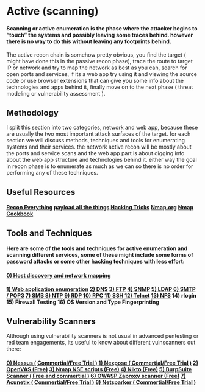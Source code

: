 # Active \(scanning\)

#### Scanning or active enumeration is the phase where the attacker begins to “touch” the systems and possibly leaving some traces behind. however there is no way to do this without leaving any footprints behind.

 The active recon chain is somehow pretty obvious, you find the target \( might have done this in the passive recon phase\), trace the route to target IP or network and try to map the network as best as you can, search for open ports and services, if its a web app try using it and viewing the source code or use browser extensions that can give you some info about the technologies and apps behind it, finally move on to the next phase \( threat modeling or vulnerability assessment \).

## Methodology

I split this section into two categories, network and web app, because these are usually the two most important attack surfaces of the target. for each section we will discuss methods, techniques and tools for enumerating systems and their services. the network active recon will be mostly about the ports and service scans and the web app part is about digging info about the web app structure and technologies behind it. either way the goal in recon phase is to enumerate as much as we can so there is no order for performing any of these techniques.

## Useful Resources

####  [Recon Everything](https://infosecwriteups.com/recon-everything-48aafbb8987)  [payload all the things](https://github.com/swisskyrepo/PayloadsAllTheThings/blob/master/Methodology%20and%20Resources/Network%20Discovery.md)  [Hacking Tricks](https://book.hacktricks.xyz/)  [Nmap.org](https://nmap.org/)  [Nmap Cookbook](https://b-ok.asia/book/3640353/cace51)

## Tools and Techniques

#### Here are some of the tools and techniques for active enumeration and scanning different services, some of these might include some forms of password attacks or  some other hacking techniques with less effort: 

#### [0\) Host discovery and network mapping](https://7h3w4lk3r.gitbook.io/the-hive/recon/active-scanning/host-discovery-and-mapping)

#### [1\) Web application enumeration](https://7h3w4lk3r.gitbook.io/the-hive/recon/active-scanning/web-application-enumeration)   [2\) DNS](https://7h3w4lk3r.gitbook.io/the-hive/recon/active-scanning/dns)  [ 3\) FTP](https://7h3w4lk3r.gitbook.io/the-hive/recon/active-scanning/ftp)   [4\) SNMP](https://7h3w4lk3r.gitbook.io/the-hive/recon/active-scanning/snmp)   [5\) LDAP](https://7h3w4lk3r.gitbook.io/the-hive/recon/active-scanning/ldap)   [6\) SMTP / POP3](https://7h3w4lk3r.gitbook.io/the-hive/recon/active-scanning/smtp-pop3)   [7\) SMB ](https://7h3w4lk3r.gitbook.io/the-hive/recon/active-scanning/smb)  [8\) NTP](https://7h3w4lk3r.gitbook.io/the-hive/recon/active-scanning/ntp)   [9\) RDP](https://7h3w4lk3r.gitbook.io/the-hive/recon/active-scanning/rdp)   [10\) RPC](https://7h3w4lk3r.gitbook.io/the-hive/recon/active-scanning/rpc)  [ 11\) SSH](https://7h3w4lk3r.gitbook.io/the-hive/recon/active-scanning/ssh)   [12\) Telnet](https://7h3w4lk3r.gitbook.io/the-hive/recon/active-scanning/telnet)   [13\) NFS](https://7h3w4lk3r.gitbook.io/the-hive/recon/active-scanning/nfs)   14\) rlogin   15\) Firewall Testing   16\) OS Version and Type Fingerprinting



## Vulnerability Scanners

Although using vulnerability scanners is not usual in advanced pentesting or red team engagements, its useful to know about different vulnscanners out there:

#### [0\) Nessus \( Commertial/Free Trial \)](https://www.tenable.com/products/nessus)   [1\) Nexpose \( Commertial/Free Trial \)](https://www.rapid7.com/try/nexpose/)   [2\) OpenVAS \(Free\)](https://www.openvas.org/)   [3\) Nmap NSE scripts \(Free\)](https://nmap.org/book/man-nse.html)   [4\) Nikto \(Free\)](https://github.com/sullo/nikto)   [5\) BurpSuite Scanner \( Free and commertial \)](https://portswigger.net/burp/documentation/desktop/getting-started/proxy-troubleshooting)   [6\) OWASP Zaproxy scanner \(Free\)](https://www.zaproxy.org/)   [7\) Acunetix \( Commertial/Free Trial \)](https://www.acunetix.com/)   [8\) Netsparker \( Commertial/Free Trial \)](https://www.netsparker.com/) 













### 


